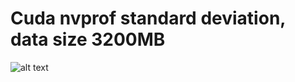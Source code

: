 # Cuda nvprof standard deviation, data size 3200MB


![alt text](https://github.com/HsingYo/Learning/blob/master/datasize_3200M.jpg)
